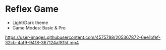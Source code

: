 # Reflex Game

- Light/Dark theme
- Game Modes: Basic & Pro

https://user-images.githubusercontent.com/4575788/205367872-6ee1bfef-32cb-4af9-9418-367124af815f.mp4


